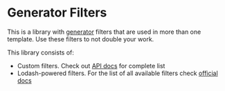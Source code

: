 # Generator Filters

This is a library with [generator](https://github.com/asyncapi/generator/) filters that are used in more than one template. Use these filters to not double your work.

This library consists of:
- Custom filters. Check out [API docs](docs/api.md) for complete list
- Lodash-powered filters. For the list of all available filters check [official docs](https://lodash.com/docs/)

